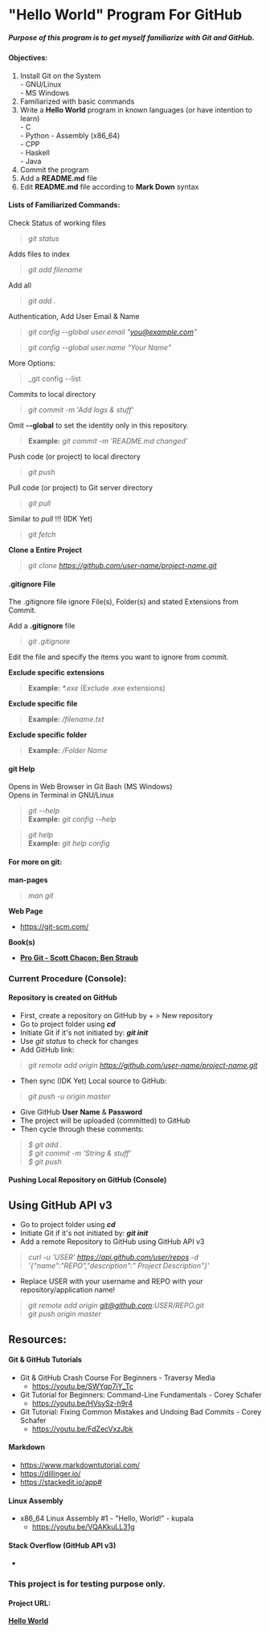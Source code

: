 # "Hello World" Program For GitHub

##### Purpose of this program is to get myself familiarize with Git and GitHub.

#### Objectives:  
01. Install Git on the System  
          - GNU/Linux  
          - MS Windows
02. Familiarized with basic commands
03. Write a **Hello World** program in known languages (or have intention to learn)    
          - C  
          - Python
          - Assembly (x86_64)  
          - CPP  
          - Haskell  
          - Java  
04. Commit the program
05. Add a **README.md** file
06. Edit **README.md** file according to **Mark Down** syntax

#### Lists of Familiarized Commands:

Check Status of working files
>_git status_  

Adds files to index
>_git add filename_  

Add all
>_git add ._

Authentication, Add User Email & Name
>_git config --global user.email "you@example.com"_

>_git config --global user.name "Your Name"_

More Options:
>_git config --list

Commits to local directory
> _git commit -m 'Add logs & stuff'_

Omit **--global** to set the identity only in this repository.
>**Example:** _git commit -m 'README.md changed'_  

Push code (or project) to local directory
>_git push_  

Pull code (or project) to Git server directory
>_git pull_  

Similar to _pull_ !!! (IDK Yet)
>_git fetch_  

**Clone a Entire Project**
>_git clone https://github.com/user-name/project-name.git_  

#### .gitignore File
The .gitignore file ignore File(s), Folder(s) and stated Extensions from Commit.  

Add a **.gitignore** file
>_git .gitignore_

Edit the file and specify the items you want to ignore from commit.  

**Exclude specific extensions**  
>**Example:** _*.exe_  (Exclude .exe extensions)  

**Exclude specific file**  
>**Example:** _/filename.txt_  

**Exclude specific folder**  
>**Example:** _/Folder Name_  

#### git Help  
Opens in Web Browser in Git Bash (MS Windows)  
Opens in Terminal in GNU/Linux  
>_git <verb> --help_  
**Example:** _git config --help_  

>_git help <verb>_  
**Example:** _git help config_  

#### For more on git:
**man-pages**  
>_man git_  

**Web Page**  
- https://git-scm.com/

**Book(s)**
- [**Pro Git - Scott Chacon; Ben Straub**](https://git-scm.com/book/en/v2)  

### Current Procedure (Console):  

#### Repository is created on GitHub  
- First, create a repository on GitHub by + > New repository
- Go to project folder using **_cd_**  
- Initiate Git if it's not initiated by: **_git init_**
- Use _git status_ to check for changes   
- Add GitHub link:  
>_git remote add origin https://github.com/user-name/project-name.git_  
- Then sync (IDK Yet) Local source to GitHub:  
>_git push -u origin master_  
- Give GitHub **User Name** & **Password**  
- The project will be uploaded (committed) to GitHub  
- Then cycle through these comments:  
>_$ git add ._  
>_$ git commit -m 'String & stuff'_  
>_$ git push_  

#### Pushing Local Repository on GitHub (Console)  
## Using GitHub API v3

- Go to project folder using **_cd_**  
- Initiate Git if it's not initiated by: **_git init_**  
- Add a remote Repository to GitHub using GitHub API v3
>_curl -u 'USER' https://api.github.com/user/repos -d '{"name":"REPO","description":" Project Description"}'_  
- Replace USER with your username and REPO with your repository/application name!
>_git remote add origin git@github.com:USER/REPO.git_  
>_git push origin master_

## Resources:
#### Git & GitHub Tutorials  
- Git & GitHub Crash Course For Beginners - Traversy Media  
  - https://youtu.be/SWYqp7iY_Tc  
- Git Tutorial for Beginners: Command-Line Fundamentals - Corey Schafer  
  - https://youtu.be/HVsySz-h9r4  
- Git Tutorial: Fixing Common Mistakes and Undoing Bad Commits - Corey Schafer  
  - https://youtu.be/FdZecVxzJbk  
#### Markdown  
- https://www.markdowntutorial.com/  
- https://dillinger.io/    
- https://stackedit.io/app#  
#### Linux Assembly  
- x86_64 Linux Assembly #1 - "Hello, World!" - kupala
  - https://youtu.be/VQAKkuLL31g  

#### Stack Overflow (GitHub API v3)
-

### This project is for testing purpose only.

#### Project URL:
[**Hello World**](https://github.com/mh1011/hello-world)
